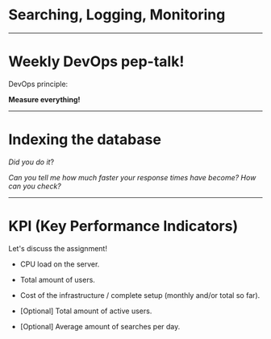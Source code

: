 
<div class="title-card">
    <h1>Searching, Logging, Monitoring</h1>
</div>

---

# Weekly DevOps pep-talk!

DevOps principle: 

**Measure everything!**

---

# Indexing the database

*Did you do it*? 

*Can you tell me how much faster your response times have become? How can you check?*

---

# KPI (Key Performance Indicators)

Let's discuss the assignment! 

* CPU load on the server.

* Total amount of users.

* Cost of the infrastructure / complete setup (monthly and/or total so far).

* [Optional] Total amount of active users.

* [Optional] Average amount of searches per day.
